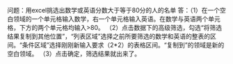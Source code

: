 问题：用excel挑选出数学或英语分数大于等于80分的人的名单
答：（1）在一个空白领域的一个单元格输入数学，右一个单元格输入英语。在数学与英语两个单元格，下方的两个单元格均输入>80。
（2）点击数据下的高级筛选，勾选“将筛选结果复制到其他位置”，“列表区域”选择之前所要筛选的数学和英语的整表的区间。“条件区域”选择刚刚新输入要求（2*2）的表格区间。“复制到”的领域是新的空白领域。
（3）点击确定，筛选结果就出来了。
